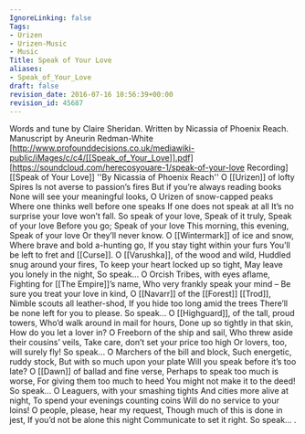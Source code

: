 ```yaml
---
IgnoreLinking: false
Tags:
- Urizen
- Urizen-Music
- Music
Title: Speak of Your Love
aliases:
- Speak_of_Your_Love
draft: false
revision_date: 2016-07-16 10:56:39+00:00
revision_id: 45687
---
```


Words and tune by Claire Sheridan. 
Written by Nicassia of Phoenix Reach.
Manuscript by Aneurin Redman-White [http://www.profounddecisions.co.uk/mediawiki-public/iMages/c/c4/[[Speak_of_Your_Love]].pdf]
[https://soundcloud.com/herecosyouare-1/speak-of-your-love Recording]
[[Speak of Your Love]]
''By Nicassia of Phoenix Reach''
O [[Urizen]] of lofty Spires
Is not averse to passion’s fires
But if you’re always reading books
None will see your meaningful looks,
O Urizen of snow-capped peaks
Where one thinks well before one speaks 
If one does not speak at all
It’s no surprise your love won’t fall.
So speak of your love,
Speak of it truly,
Speak of your love
Before you go;
Speak of your love
This morning, this evening,
Speak of your love
Or they’ll never know.
O [[Wintermark]] of ice and snow,
Where brave and bold a-hunting go,
If you stay tight within your furs
You’ll be left to fret and [[Curse]].
O [[Varushka]], of the wood and wild,
Huddled snug around your fires,
To keep your heart locked up so tight,
May leave you lonely in the night,
So speak…
O Orcish Tribes, with eyes aflame,
Fighting for [[The Empire]]’s name,
Who very frankly speak your mind – 
Be sure you treat your love in kind,
O [[Navarr]] of the [[Forest]] [[Trod]],
Nimble scouts all leather-shod,
If you hide too long amid the trees
There’ll be none left for you to please.
So speak...
O [[Highguard]], of the tall, proud towers,
Who’d walk around in mail for hours,
Done up so tightly in that skin,
How do you let a lover in?
O Freeborn of the ship and sail,
Who threw aside their cousins’ veils,
Take care, don’t set your price too high
Or lovers, too, will surely fly!
So speak… 
O Marchers of the bill and block,
Such energetic, ruddy stock,
But with so much upon your plate
Will you speak before it’s too late?
O [[Dawn]] of ballad and fine verse,
Perhaps to speak too much is worse,
For giving them too much to heed
You might not make it to the deed!
So speak…
O Leaguers, with your smashing tights
And cities more alive at night,
To spend your evenings counting coins
Will do no service to your loins!
O people, please, hear my  request,
Though much of this is done in jest,
If you’d not be alone this night
Communicate to set it right.
So speak…
.